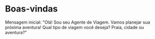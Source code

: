 # Boas-vindas
Mensagem inicial: "Olá! Sou seu Agente de Viagem. Vamos planejar sua próxima aventura! Qual tipo de viagem você deseja? Praia, cidade ou aventura?"
